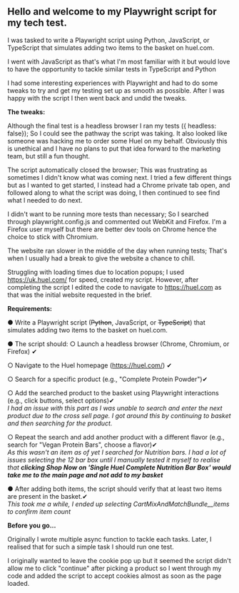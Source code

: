 <h2>Hello and welcome to my Playwright script for my tech test.</h2>

I was tasked to write a Playwright script using Python, JavaScript, or TypeScript that simulates adding two items to the basket on huel.com.

I went with JavaScript as that's what I'm most familiar with it but would love to have the opportunity to tackle similar tests in TypeScript and Python

I had some interesting experiences with Playwright and had to do some tweaks to try and get my testing set up as smooth as possible. After I was happy with the script I then went back and undid the tweaks.

**The tweaks:**

Although the final test is a headless browser I ran my tests ({ headless: false});
So I could see the pathway the script was taking. It also looked like someone was hacking me to order some Huel on my behalf. Obviously this is unethical and I have no plans to put that idea forward to the marketing team, but still a fun thought.

The script automatically closed the browser;
This was frustrating as sometimes I didn't know what was coming next. I tried a few different things but as I wanted to get started, I instead had a Chrome private tab open, and followed along to what the script was doing, I then continued to see find what I needed to do next.

I didn't want to be running more tests than necessary;
So I searched through playwright.config.js and commented out WebKit and Firefox. I'm a Firefox user myself but there are better dev tools on Chrome hence the choice to stick with Chromium.

The website ran slower in the middle of the day when running tests;
That's when I usually had a break to give the website a chance to chill.

Struggling with loading times due to location popups;
I used https://uk.huel.com/ for speed, created my script.
However, after completing the script I edited the code to navigate to https://huel.com as that was the initial website requested in the brief.

**Requirements:** 

● Write a Playwright script (~~Python~~, JavaScript, or ~~TypeScript~~) that simulates adding two items to the basket on huel.com.

● The script should:
○ Launch a headless browser (Chrome, Chromium, or Firefox) ✔

○ Navigate to the Huel homepage (https://huel.com/) ✔

○ Search for a specific product (e.g., "Complete Protein Powder")✔

○ Add the searched product to the basket using Playwright interactions (e.g., click buttons,
select options)✔<br>
_I had an issue with this part as I was unable to search and enter the next product due to the cross sell page. I got around this by continuing to basket and then searching for the product._

○ Repeat the search and add another product with a different flavor (e.g., search for "Vegan
Protein Bars", choose a flavor)✔<br>
_As this wasn't an item as of yet I searched for Nutrition bars. I had a lot of issues selecting the 12 bar box until I manually tested it myself to realise that **clicking Shop Now on 'Single Huel Complete Nutrition Bar Box' would take me to the main page and not add to my basket**_

● After adding both items, the script should verify that at least two items are present in the basket.✔<br>
_This took me a while, I ended up selecting CartMixAndMatchBundle\_\_items to confirm item count_

**Before you go...**

Originally I wrote multiple async function to tackle each tasks. Later, I realised that for such a simple task I should run one test.

I originally wanted to leave the cookie pop up but it seemed the script didn't allow me to click "continue" after picking a product so I went through my code and added the script to accept cookies almost as soon as the page loaded.
